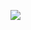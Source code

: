 <img src="https://cdn.discordapp.com/attachments/985521759421890660/1186826648297947216/image.png"></img>
